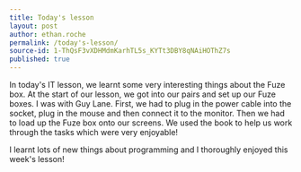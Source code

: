 ```yaml
---
title: Today's lesson
layout: post
author: ethan.roche
permalink: /today's-lesson/
source-id: 1-ThQsF3vXDHMdmKarhTL5s_KYTt3DBY8qNAiHOThZ7s
published: true
---
```

In today's IT lesson, we learnt some very interesting things about the Fuze box. At the start of our lesson, we got into our pairs and set up our Fuze boxes. I was with Guy Lane. First, we had to plug in the power cable into the socket, plug in the mouse and then connect it to the monitor. Then we had to load up the Fuze box onto our screens. We used the book to help us work through the tasks which were very enjoyable!

I learnt lots of new things about programming and I thoroughly enjoyed this week's lesson! 

